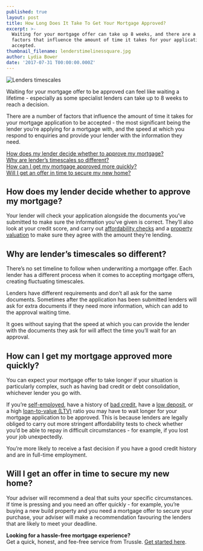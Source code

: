 ```yaml
---
published: true
layout: post
title: How Long Does It Take To Get Your Mortgage Approved?
excerpt: >-
  Waiting for your mortgage offer can take up 8 weeks, and there are a number of
  factors that influence the amount of time it takes for your application to be
  accepted. 
thumbnail_filename: lenderstimelinessquare.jpg
author: Lydia Bower
date: '2017-07-31 T00:00:00.000Z'
---
```

![Lenders timescales]({{site.baseurl}}/images/post_images/lenderstimelines.jpg)

Waiting for your mortgage offer to be approved can feel like waiting a lifetime - especially as some specialist lenders can take up to 8 weeks to reach a decision.

There are a number of factors that influence the amount of time it takes for your mortgage application to be accepted - the most significant being the lender you’re applying for a mortgage with, and the speed at which you respond to enquiries and provide your lender with the information they need. 

[How does my lender decide whether to approve my mortgage? ](#how-does-my-lender-decide-whether-to-approve-my-mortgage-)  
[Why are lender’s timescales so different?](#why-are-lenders-timescales-so-different)  
[How can I get my mortgage approved more quickly?](#how-can-i-get-my-mortgage-approved-more-quickly)  
[Will I get an offer in time to secure my new home?](#will-i-get-an-offer-in-time-to-secure-my-new-home)  

## How does my lender decide whether to approve my mortgage? 
Your lender will check your application alongside the documents you’ve submitted to make sure the information you’ve given is correct. They’ll also look at your credit score, and carry out [affordability checks](https://trussle.com/blog/how-salary-affects-mortgage "affordability checks") and a [property valuation](https://trussle.com/blog/property-valuations-when-applying-for-a-mortgage "Property valuation") to make sure they agree with the amount they’re lending. 


## Why are lender’s timescales so different?
There’s no set timeline to follow when underwriting a mortgage offer. Each lender has a different process when it comes to accepting mortgage offers, creating fluctuating timescales. 

Lenders have different requirements and don’t all ask for the same documents. Sometimes after the application has been submitted lenders will ask for extra documents if they need more information, which can add to the approval waiting time.

It goes without saying that the speed at which you can provide the lender with the documents they ask for will affect the time you’ll wait for an approval.  


## How can I get my mortgage approved more quickly?
You can expect your mortgage offer to take longer if your situation is particularly complex, such as having bad credit or debt consolidation, whichever lender you go with. 

If you’re [self-employed](https://trussle.com/blog/getting-a-mortgage-self-employed), have a history of [bad credit](https://trussle.com/blog/getting-a-mortgage-with-bad-credit), have a [low deposit](https://trussle.com/blog/how-your-deposit-affects-your-mortgage-rate), or a high [loan-to-value (LTV)](https://trussle.com/blog/how-your-deposit-affects-your-mortgage-rate) ratio you may have to wait longer for your mortgage application to be approved. This is because lenders are legally obliged to carry out more stringent affordability tests to check whether you’d be able to repay in difficult circumstances - for example, if you lost your job unexpectedly. 

You’re more likely to receive a fast decision if you have a good credit history and are in full-time employment.


## Will I get an offer in time to secure my new home?
Your adviser will recommend a deal that suits your specific circumstances. If time is pressing and you need an offer quickly - for example, you’re buying a new build property and you need a mortgage offer to secure your purchase, your adviser will make a recommendation favouring the lenders that are likely to meet your deadline. 

**Looking for a hassle-free mortgage experience?**  
Get a quick, honest, and fee-free service from Trussle. [Get started here](https://trussle.com/?utm_source=blog&utm_medium=get-started-cta&utm_campaign=170503 "Get started with Trussle"). 

